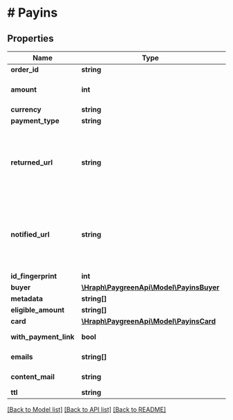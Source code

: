 # # Payins

## Properties

Name | Type | Description | Notes
------------ | ------------- | ------------- | -------------
**order_id** | **string** |  |
**amount** | **int** | Le montant est en centimes. |
**currency** | **string** |  |
**payment_type** | **string** |  | [optional]
**returned_url** | **string** | Adresse sur laquelle il faut rediriger le client après que l&#39;action a été effectuée. | [optional]
**notified_url** | **string** | Adresse sur laquelle PayGreen peut faire des appels pour mettre à jour le statut. | [optional]
**id_fingerprint** | **int** |  | [optional]
**buyer** | [**\Hraph\PaygreenApi\Model\PayinsBuyer**](PayinsBuyer.md) |  | [optional]
**metadata** | **string[]** |  | [optional]
**eligible_amount** | **string[]** |  | [optional]
**card** | [**\Hraph\PaygreenApi\Model\PayinsCard**](PayinsCard.md) |  | [optional]
**with_payment_link** | **bool** |  | [optional] [readonly]
**emails** | **string[]** |  | [optional] [readonly]
**content_mail** | **string** |  | [optional] [readonly]
**ttl** | **string** |  | [optional]

[[Back to Model list]](../../README.md#models) [[Back to API list]](../../README.md#endpoints) [[Back to README]](../../README.md)
